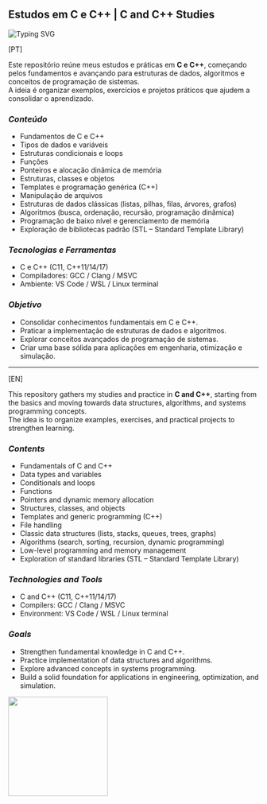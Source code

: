 ## Estudos em C e C++ | C and C++ Studies  
![Typing SVG](https://readme-typing-svg.demolab.com?font=Fira+Code&size=24&pause=1000&color=1abc9c&center=true&vCenter=true&width=500&lines=Welcome+to+my+C+%26+C%2B%2B+repository!;Hope+it+can+help+you+somehow;See+ya!)

[PT]  

Este repositório reúne meus estudos e práticas em **C e C++**, começando pelos fundamentos e avançando para estruturas de dados, algoritmos e conceitos de programação de sistemas.  
A ideia é organizar exemplos, exercícios e projetos práticos que ajudem a consolidar o aprendizado.  

### *Conteúdo*  
* Fundamentos de C e C++  
* Tipos de dados e variáveis  
* Estruturas condicionais e loops  
* Funções  
* Ponteiros e alocação dinâmica de memória  
* Estruturas, classes e objetos  
* Templates e programação genérica (C++)  
* Manipulação de arquivos  
* Estruturas de dados clássicas (listas, pilhas, filas, árvores, grafos)  
* Algoritmos (busca, ordenação, recursão, programação dinâmica)  
* Programação de baixo nível e gerenciamento de memória  
* Exploração de bibliotecas padrão (STL – Standard Template Library)  

### *Tecnologias e Ferramentas*  
* C e C++ (C11, C++11/14/17)  
* Compiladores: GCC / Clang / MSVC  
* Ambiente: VS Code / WSL / Linux terminal  

### *Objetivo*  
* Consolidar conhecimentos fundamentais em C e C++.  
* Praticar a implementação de estruturas de dados e algoritmos.  
* Explorar conceitos avançados de programação de sistemas.  
* Criar uma base sólida para aplicações em engenharia, otimização e simulação.  

---

[EN]  

This repository gathers my studies and practice in **C and C++**, starting from the basics and moving towards data structures, algorithms, and systems programming concepts.  
The idea is to organize examples, exercises, and practical projects to strengthen learning.  

### *Contents*  
* Fundamentals of C and C++  
* Data types and variables  
* Conditionals and loops  
* Functions  
* Pointers and dynamic memory allocation  
* Structures, classes, and objects  
* Templates and generic programming (C++)  
* File handling  
* Classic data structures (lists, stacks, queues, trees, graphs)  
* Algorithms (search, sorting, recursion, dynamic programming)  
* Low-level programming and memory management  
* Exploration of standard libraries (STL – Standard Template Library)  

### *Technologies and Tools*  
* C and C++ (C11, C++11/14/17)  
* Compilers: GCC / Clang / MSVC  
* Environment: VS Code / WSL / Linux terminal  

### *Goals*  
* Strengthen fundamental knowledge in C and C++.  
* Practice implementation of data structures and algorithms.  
* Explore advanced concepts in systems programming.  
* Build a solid foundation for applications in engineering, optimization, and simulation.


<img height="200" src="https://media1.tenor.com/m/Hc_GU93i7vgAAAAC/c-programming.gif"/>
